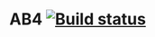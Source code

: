 # AB4 [![Build status](https://ci.appveyor.com/api/projects/status/r024skqmonr57fth/branch/main?svg=true)](https://ci.appveyor.com/project/VK86RUS/ab4/branch/main)
